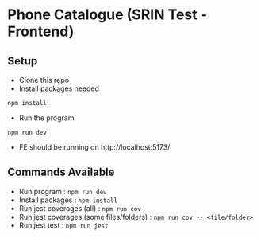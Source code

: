 # Phone Catalogue (SRIN Test - Frontend)

## Setup

- Clone this repo
- Install packages needed
```
npm install
```
- Run the program

```
npm run dev
```

- FE should be running on http://localhost:5173/

## Commands Available
- Run program : `npm run dev`
- Install packages : `npm install`
- Run jest coverages (all) : `npm run cov`
- Run jest coverages (some files/folders) : `npm run cov -- <file/folder>`
- Run jest test : `npm run jest`